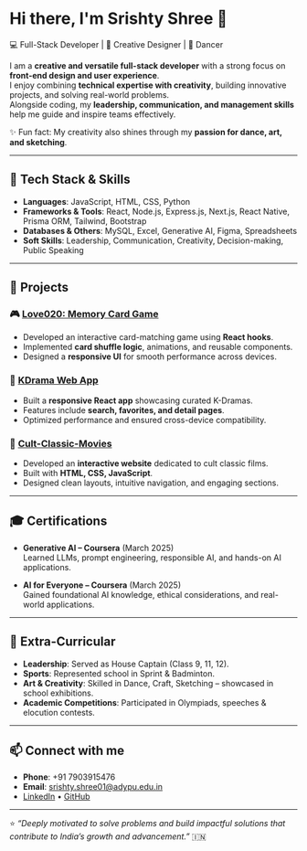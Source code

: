 # Hi there, I'm Srishty Shree 👋

💻 Full-Stack Developer | 🎨 Creative Designer | 🕺 Dancer  

I am a **creative and versatile full-stack developer** with a strong focus on **front-end design and user experience**.  
I enjoy combining **technical expertise with creativity**, building innovative projects, and solving real-world problems.  
Alongside coding, my **leadership, communication, and management skills** help me guide and inspire teams effectively.  

✨ Fun fact: My creativity also shines through my **passion for dance, art, and sketching**.  

---

## 🚀 Tech Stack & Skills
- **Languages**: JavaScript, HTML, CSS, Python  
- **Frameworks & Tools**: React, Node.js, Express.js, Next.js, React Native, Prisma ORM, Tailwind, Bootstrap  
- **Databases & Others**: MySQL, Excel, Generative AI, Figma, Spreadsheets  
- **Soft Skills**: Leadership, Communication, Creativity, Decision-making, Public Speaking  

---

## 📂 Projects

### 🎮 [Love020: Memory Card Game](#)  
- Developed an interactive card-matching game using **React hooks**.  
- Implemented **card shuffle logic**, animations, and reusable components.  
- Designed a **responsive UI** for smooth performance across devices.  

### 🎥 [KDrama Web App](#)  
- Built a **responsive React app** showcasing curated K-Dramas.  
- Features include **search, favorites, and detail pages**.  
- Optimized performance and ensured cross-device compatibility.  

### 🍿 [Cult-Classic-Movies](#)  
- Developed an **interactive website** dedicated to cult classic films.  
- Built with **HTML, CSS, JavaScript**.  
- Designed clean layouts, intuitive navigation, and engaging sections.  

---

## 🎓 Certifications
- **Generative AI – Coursera** (March 2025)  
  Learned LLMs, prompt engineering, responsible AI, and hands-on AI applications.  

- **AI for Everyone – Coursera** (March 2025)  
  Gained foundational AI knowledge, ethical considerations, and real-world applications.  

---

## 🏅 Extra-Curricular
- **Leadership**: Served as House Captain (Class 9, 11, 12).  
- **Sports**: Represented school in Sprint & Badminton.  
- **Art & Creativity**: Skilled in Dance, Craft, Sketching – showcased in school exhibitions.  
- **Academic Competitions**: Participated in Olympiads, speeches & elocution contests.  

---

## 📫 Connect with me
- **Phone**: +91 7903915476  
- **Email**: srishty.shree01@adypu.edu.in  
- [LinkedIn](#) • [GitHub](#)  

---

⭐️ *“Deeply motivated to solve problems and build impactful solutions that contribute to India’s growth and advancement.”* 🇮🇳
